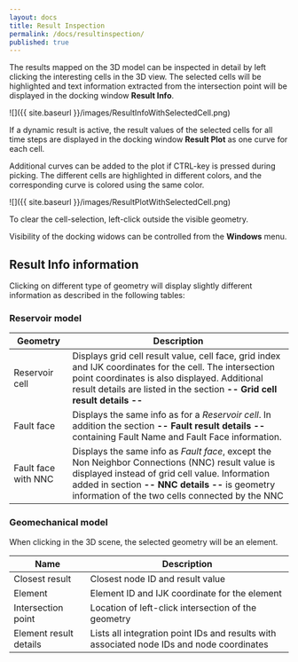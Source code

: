```yaml
---
layout: docs
title: Result Inspection
permalink: /docs/resultinspection/
published: true
---
```


The results mapped on the 3D model can be inspected in detail by left clicking the interesting cells in the 3D view. 
The selected cells will be highlighted and text information extracted from the intersection point will be displayed in the docking window **Result Info**.

![]({{ site.baseurl }}/images/ResultInfoWithSelectedCell.png)

If a dynamic result is active, the result values of the selected cells for all time steps are displayed in the docking window **Result Plot** as one curve for each cell. 

Additional curves can be added to the plot if CTRL-key is pressed during picking. The different cells are highlighted in different colors, and the corresponding curve is colored using the same color.

![]({{ site.baseurl }}/images/ResultPlotWithSelectedCell.png)

To clear the cell-selection, left-click outside the visible geometry.

<div class="note">
Visibility of the docking widows can be controlled from the <b>Windows</b> menu.
</div>

## Result Info information
Clicking on different type of geometry will display slightly different information as described in the following tables:

### Reservoir model

Geometry      | Description
--------------|------------
Reservoir cell| Displays grid cell result value, cell face, grid index and IJK coordinates for the cell. The intersection point coordinates is also displayed. Additional result details are listed in the section **-- Grid cell result details --**
Fault face    | Displays the same info as for a *Reservoir cell*. In addition the section **-- Fault result details --** containing Fault Name and Fault Face information.
Fault face with NNC | Displays the same info as *Fault face*, except the Non Neighbor Connections (NNC) result value is displayed instead of grid cell value. Information added in section **-- NNC details --** is geometry information of the two cells connected by the NNC

### Geomechanical model

When clicking in the 3D scene, the selected geometry will be an element. 

Name                   | Description
-----------------------|------------
Closest result         | Closest node ID and result value
Element                | Element ID and IJK coordinate for the element
Intersection point     | Location of left-click intersection of the geometry
Element result details | Lists all integration point IDs and results with associated node IDs and node coordinates

